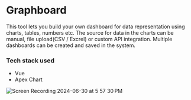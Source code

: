 # Graphboard

This tool lets you build your own dashboard for data representation using charts, tables, numbers etc. The source for data in the charts can be manual, file upload(CSV / Excrel) or custom API integration. Multiple dashboards can be created and saved in the system.

### Tech stack used
- Vue
- Apex Chart


![Screen Recording 2024-06-30 at 5 57 30 PM](https://github.com/uditgogoi/GraphBoard/assets/19547501/695ef80e-7c5d-4881-aec7-4abafde862f0)
